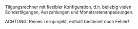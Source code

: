 Tilgungsrechner mit flexibler Konfiguration, d.h. beliebig vielen
Sondertilgungen, Auszahlungen und Monatsratenanpassungen.

ACHTUNG: Reines Lernprojekt, enthält bestimmt noch Fehler!

